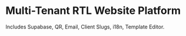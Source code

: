 # Multi-Tenant RTL Website Platform

Includes Supabase, QR, Email, Client Slugs, i18n, Template Editor.